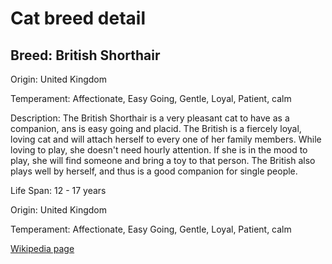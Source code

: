 
<!DOCTYPE html>
<html>
   <head>
        <title>Cat Detail</title>
        <link rel="stylesheet" href="/css/styles.css">
        <link rel="stylesheet" href="/css/cat-detail.css">
   </head>
    <body>
        <h1>Cat breed detail</h1>
        <h2>Breed: British Shorthair</h2>
        <p>Origin: United Kingdom</p>
        <p>Temperament: Affectionate, Easy Going, Gentle, Loyal, Patient, calm</p>
        <p>Description: The British Shorthair is a very pleasant cat to have as a companion, ans is easy going and placid. The British is a fiercely loyal, loving cat and will attach herself to every one of her family members. While loving to play, she doesn't need hourly attention. If she is in the mood to play, she will find someone and bring a toy to that person. The British also plays well by herself, and thus is a good companion for single people.</p>
        <p>Life Span: 12 - 17 years</p>
        <p>Origin: United Kingdom</p>
        <p>Temperament: Affectionate, Easy Going, Gentle, Loyal, Patient, calm</p>
        <p><a href=https://en.wikipedia.org/wiki/British_Shorthair>Wikipedia page</a></p>
<!--        <p><a href=undefined>Image</a></p>-->
     </body>
</html>
        